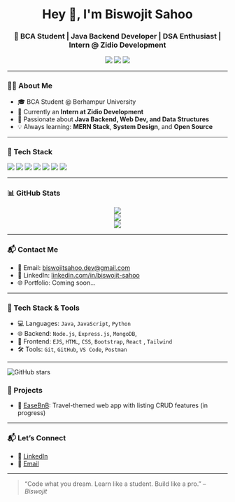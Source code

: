 <h1 align="center">Hey 👋, I'm Biswojit Sahoo</h1>
<h3 align="center">🚀 BCA Student | Java Backend Developer | DSA Enthusiast | Intern @ Zidio Development</h3>

<p align="center">
  <a href="mailto:sahoobiswojit165v@gmail.com"><img src="https://img.shields.io/badge/Gmail-red?style=for-the-badge&logo=gmail&logoColor=white" /></a>
  <a href="https://github.com/BISWOJIT63"><img src="https://img.shields.io/badge/GitHub-000?style=for-the-badge&logo=github&logoColor=white" /></a>
  <a href="https://www.linkedin.com/in/biswojit-sahoo63/"><img src="https://img.shields.io/badge/LinkedIn-blue?style=for-the-badge&logo=linkedin&logoColor=white" /></a>
</p>

---

### 👨‍💻 About Me

- 🎓 BCA Student @ Berhampur University  
- 💼 Currently an **Intern at Zidio Development**
- 📘 Passionate about **Java Backend, Web Dev, and Data Structures**
- 💡 Always learning: **MERN Stack**, **System Design**, and **Open Source**

---

### 🚀 Tech Stack

<p>
  <img src="https://img.shields.io/badge/Java-%23ED8B00.svg?style=for-the-badge&logo=java&logoColor=white"/>
  <img src="https://img.shields.io/badge/Javascript-%23F7DF1E.svg?style=for-the-badge&logo=javascript&logoColor=black"/>
  <img src="https://img.shields.io/badge/Node.js-%23339933.svg?style=for-the-badge&logo=node.js&logoColor=white"/>
  <img src="https://img.shields.io/badge/Express.js-%23000000.svg?style=for-the-badge&logo=express&logoColor=white"/>
  <img src="https://img.shields.io/badge/MongoDB-%2347A248.svg?style=for-the-badge&logo=mongodb&logoColor=white"/>
  <img src="https://img.shields.io/badge/HTML5-%23E34F26.svg?style=for-the-badge&logo=html5&logoColor=white"/>
  <img src="https://img.shields.io/badge/CSS3-%231572B6.svg?style=for-the-badge&logo=css3&logoColor=white"/>
</p>

---

### 📊 GitHub Stats

<p align="center">
  <img src="https://github-readme-stats.vercel.app/api?username=BISWOJIT63&show_icons=true&theme=tokyonight&count_private=true&cache_seconds=1800" />
  <br>
  <img src="https://github-readme-streak-stats.herokuapp.com?user=BISWOJIT63&theme=tokyonight" />
  <br>
  <img src="https://github-readme-stats.vercel.app/api/top-langs/?username=BISWOJIT63&layout=compact&theme=tokyonight" />
</p>


---

### 📬 Contact Me

- 📧 Email: [biswojitsahoo.dev@gmail.com](mailto:sahoobiswojit165@gmail.com)
- 💼 LinkedIn: [linkedin.com/in/biswojit-sahoo](https://github.com/BISWOJIT63)
- 🌐 Portfolio: Coming soon...

---

### 🧠 Tech Stack & Tools

- 💻 Languages: `Java`, `JavaScript`, `Python`
- 🌐 Backend: `Node.js`, `Express.js`, `MongoDB`,
- 🎨 Frontend: `EJS`, `HTML`, `CSS`, `Bootstrap`, `React` , `Tailwind`
- 🛠️ Tools: `Git`, `GitHub`, `VS Code`, `Postman`

---
![GitHub stars](https://img.shields.io/github/stars/BISWOJIT63/My-LeetCode-Solution?style=social)


### 🚀 Projects

- 🔗 [EaseBnB](#): Travel-themed web app with listing CRUD features (in progress)

---

### 📬 Let’s Connect

- 🔗 [LinkedIn](https://www.linkedin.com/in/biswojit-sahoo63?utm_source=share&utm_campaign=share_via&utm_content=profile&utm_medium=android_app)
- 💌 [Email](sahoobiswojit165@gmail.com)

---

> “Code what you dream. Learn like a student. Build like a pro.” – *Biswojit*
